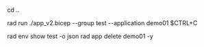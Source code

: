 cd ..

rad run ./app_v2.bicep --group test --application demo01
$CTRL+C

rad env show test -o json
rad app delete demo01 -y